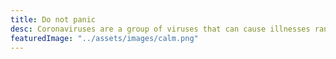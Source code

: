 ```yaml
---
title: Do not panic
desc: Coronaviruses are a group of viruses that can cause illnesses ranging from
featuredImage: "../assets/images/calm.png"
---
```


